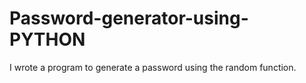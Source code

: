 # Password-generator-using-PYTHON
I wrote a program to generate a password using the random function.
